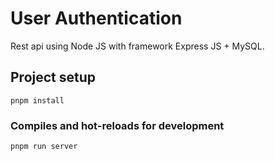 # User Authentication
Rest api using Node JS with framework Express JS + MySQL. 

## Project setup
```
pnpm install
```

### Compiles and hot-reloads for development
```
pnpm run server
```

